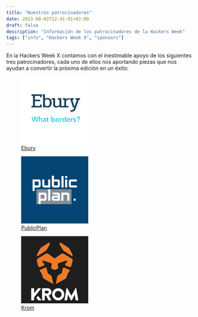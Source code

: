```yaml
---
title: "Nuestros patrocinadores"
date: 2023-08-02T12:41:01+02:00
draft: false
description: "Información de los patrocinadores de la Hackers Week"
tags: ["info", "Hackers Week X", "sponsors"]
---
```


En la Hackers Week X contamos con el inestimable apoyo de los siguientes tres patrocinadores, cada uno de ellos nos aportando piezas que nos ayudan a convertir la próxima edición en un éxito:
<div class="flex gap-4">
        <figure>
            <img
                src="ebury-logo.png"
                alt="Logo de Ebury"
                class="rounded-md"
                height="180"
                weight="180"
            />
            <figcaption class="text-center"><a href="https://www.ebury.es/" target="_blank">Ebury</a></figcaption>
        </figure>
        <figure>
            <img
                src="publicplan-logo.png"
                alt="Logo de PublicPlan"
                class="rounded-md"
                height="180"
                weight="180"
            />
            <figcaption class="text-center"><a href="https://karriere.publicplan.de/es/" target="_blank">PublicPlan</a></figcaption>
        </figure>
        <figure>
            <img
                src="krom-logo.png"
                alt="Logo de Krom"
                class="rounded-md"
                height="180"
                weight="180"
            />
            <figcaption class="text-center"><a href="https://www.kromgaming.com/" target="_blank">Krom</a></figcaption>
        </figure>
</div>